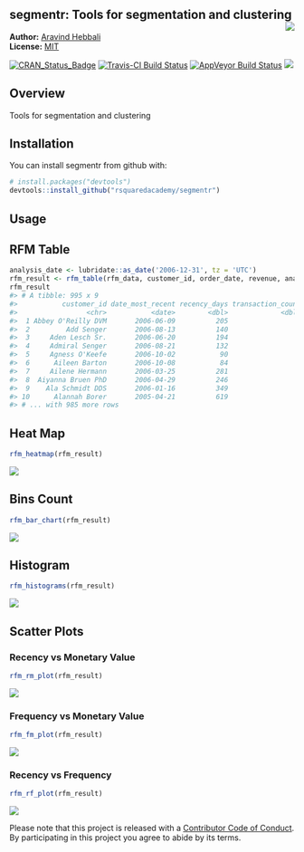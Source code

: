
<!-- README.md is generated from README.Rmd. Please edit that file -->
segmentr: Tools for segmentation and clustering <img src="hex_segmentr.png" align="right" />
--------------------------------------------------------------------------------------------

**Author:** [Aravind Hebbali](http://www.aravindhebbali.com)<br/> **License:** [MIT](https://opensource.org/licenses/MIT)

[![CRAN\_Status\_Badge](http://www.r-pkg.org/badges/version/segmentr)](https://cran.r-project.org/package=segmentr) [![Travis-CI Build Status](https://travis-ci.org/rsquaredacademy/segmentr.svg?branch=master)](https://travis-ci.org/rsquaredacademy/segmentr) [![AppVeyor Build Status](https://ci.appveyor.com/api/projects/status/github/rsquaredacademy/segmentr?branch=master&svg=true)](https://ci.appveyor.com/project/rsquaredacademy/segmentr) [![](https://cranlogs.r-pkg.org/badges/grand-total/segmentr)](https://cran.r-project.org/package=segmentr)

Overview
--------

Tools for segmentation and clustering

Installation
------------

You can install segmentr from github with:

``` r
# install.packages("devtools")
devtools::install_github("rsquaredacademy/segmentr")
```

Usage
-----

RFM Table
---------

``` r
analysis_date <- lubridate::as_date('2006-12-31', tz = 'UTC')
rfm_result <- rfm_table(rfm_data, customer_id, order_date, revenue, analysis_date)
rfm_result
#> # A tibble: 995 x 9
#>           customer_id date_most_recent recency_days transaction_count amount recency_score frequency_score monetary_score rfm_score
#>                 <chr>           <date>        <dbl>             <dbl>  <dbl>         <int>           <int>          <int>     <dbl>
#>  1 Abbey O'Reilly DVM       2006-06-09          205                 6    472             3               4              3       343
#>  2         Add Senger       2006-08-13          140                 3    340             4               1              2       412
#>  3     Aden Lesch Sr.       2006-06-20          194                 4    405             3               2              3       323
#>  4     Admiral Senger       2006-08-21          132                 5    448             4               3              3       433
#>  5     Agness O'Keefe       2006-10-02           90                 9    843             5               5              5       555
#>  6      Aileen Barton       2006-10-08           84                 9    763             5               5              5       555
#>  7     Ailene Hermann       2006-03-25          281                 8    699             3               5              5       355
#>  8  Aiyanna Bruen PhD       2006-04-29          246                 4    157             3               2              1       321
#>  9    Ala Schmidt DDS       2006-01-16          349                 3    363             2               1              2       212
#> 10      Alannah Borer       2005-04-21          619                 4    196             1               2              1       121
#> # ... with 985 more rows
```

Heat Map
--------

``` r
rfm_heatmap(rfm_result)
```

<img src="README-heatmap-1.png" style="display: block; margin: auto;" />

Bins Count
----------

``` r
rfm_bar_chart(rfm_result)
```

<img src="README-barchart-1.png" style="display: block; margin: auto;" />

Histogram
---------

``` r
rfm_histograms(rfm_result)
```

<img src="README-rfmhist-1.png" style="display: block; margin: auto;" />

Scatter Plots
-------------

### Recency vs Monetary Value

``` r
rfm_rm_plot(rfm_result)
```

<img src="README-mr-1.png" style="display: block; margin: auto;" />

### Frequency vs Monetary Value

``` r
rfm_fm_plot(rfm_result)
```

<img src="README-fm-1.png" style="display: block; margin: auto;" />

### Recency vs Frequency

``` r
rfm_rf_plot(rfm_result)
```

<img src="README-fr-1.png" style="display: block; margin: auto;" />

Please note that this project is released with a [Contributor Code of Conduct](CONDUCT.md). By participating in this project you agree to abide by its terms.
